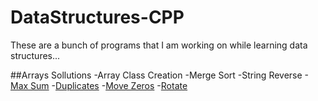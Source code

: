 # DataStructures-CPP
These are a bunch of programs that I am working on while learning data structures...

##Arrays Sollutions
-Array Class Creation
-Merge Sort
-String Reverse
-[Max Sum](https://leetcode.com/problems/maximum-subarray/description/)
-[Duplicates](https://leetcode.com/problems/contains-duplicate/description/)
-[Move Zeros](https://leetcode.com/problems/move-zeroes/description/)
-[Rotate](https://leetcode.com/problems/rotate-array/description/)

